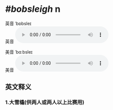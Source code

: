# ***\#bobsleigh*** n
英音 ˈbɒbsleɪ  
英音
<audio src="./media/bobsleigh1_AAC.aac" controls="controls"></audio>

美音 ˈbɑːbsleɪ  
美音
<audio src="./media/bobsleigh2_AAC.aac" controls="controls"></audio>



  

英文释义
---
### 1.**大雪橇(供两人或两人以上比赛用)**  


